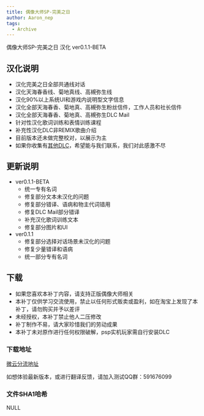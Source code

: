 ```yaml
---
title: 偶像大师SP-完美之日
author: Aaron_nep
tags:
  - Archive
---
```


偶像大师SP-完美之日 汉化 ver0.1.1-BETA 

## 汉化说明

- 汉化完美之日全部共通线对话
- 汉化天海春香线、菊地真线、高槻弥生线
- 汉化90%以上系统UI和游戏内说明型文字信息
- 汉化全部天海春香、菊地真、高槻弥生粉丝信件，工作人员和社长信件
- 汉化全部天海春香、菊地真、高槻弥生DLC Mail
- 针对性汉化歌词训练和表情训练课程
- 补充性汉化DLC非REMIX歌曲介绍
- 目前版本还未做完整校对，以展示为主
- 如果你收集有[其他DLC](https://imas-sp.com/resort/)，希望能与我们联系，我们对此感激不尽

## 更新说明

- ver0.1.1-BETA
  - 统一专有名词
  - 修复部分文本未汉化的问题
  - 修复部分错译、语病和物主代词错用
  - 修复DLC Mail部分错译
  - 补充汉化歌词训练文本
  - 修复部分图片和UI
- ver0.1.1
  - 修复部分选择对话场景未汉化的问题
  - 修复少量错译和语病
  - 统一部分专有名词

## 下载

- 如果您喜欢本补丁内容，请支持正版偶像大师相关
- 本补丁仅供学习交流使用，禁止以任何形式贩卖或盈利，如在淘宝上发现了本补丁，请勿购买并予以差评
- 未经授权，本补丁禁止他人二压修改
- 补丁制作不易，请大家珍惜我们的劳动成果
- 本补丁未对原作进行任何权限破解，psp实机玩家需自行安装DLC

### 下载地址

[微云分流地址](https://share.weiyun.com/SDJaXOmH)

如想体验最新版本，或进行翻译反馈，请加入测试QQ群：591676099


### 文件SHA1哈希

NULL